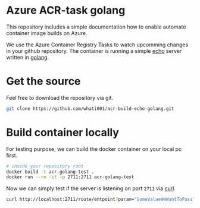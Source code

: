 # Azure ACR-task golang
This repository includes a simple documentation how to enable automate container image builds on Azure. 

We use the Azure Container Registry Tasks to watch upcomming changes in your github repository. The container is running a simple [echo](https://echo.labstack.com/) server written in [golang](https://golang.org/).

# Get the source
Feel free to download the repository via git.
```bash
git clone https://github.com/whati001/acr-build-echo-golang.git
```

# Build container locally
For testing purpose, we can build the docker container on your local pc first.
```bash
# inside your repository root
docker build -t acr-golang-test .
docker run --rm -it -p 2711:2711 acr-golang-test
```

Now we can simply test if the server is listening on port `2711` via [curl](https://curl.se/).
```bash
curl http://localhost:2711/route/entpoint?param="SomeValueWeWantToPass"
```
